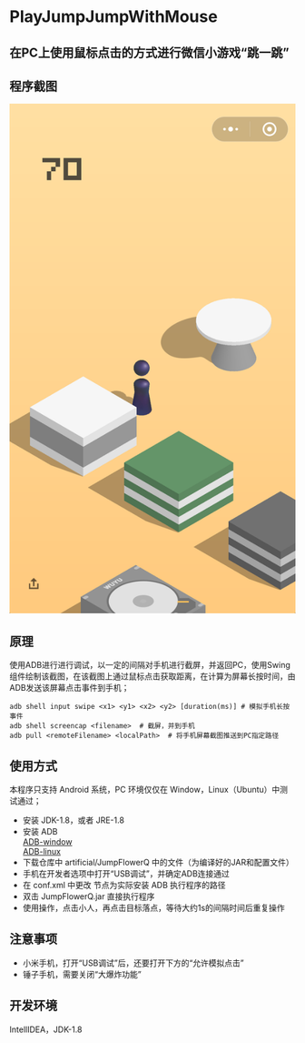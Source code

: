 # PlayJumpJumpWithMouse  
在PC上使用鼠标点击的方式进行微信小游戏“跳一跳”    
---  

## 程序截图
<img src="https://raw.githubusercontent.com/Al-assad/JumpFlowerQ/master/artificial/JumpFLowerQ/Screenshot.png" /><br />

## 原理
使用ADB进行进行调试，以一定的间隔对手机进行截屏，并返回PC，使用Swing组件绘制该截图，在该截图上通过鼠标点击获取距离，在计算为屏幕长按时间，由ADB发送该屏幕点击事件到手机；

```
adb shell input swipe <x1> <y1> <x2> <y2> [duration(ms)] # 模拟手机长按事件
adb shell screencap <filename>  # 截屏，并到手机
adb pull <remoteFilename> <localPath>  # 将手机屏幕截图推送到PC指定路径
```

##  使用方式
本程序只支持 Android 系统，PC 环境仅仅在 Window，Linux（Ubuntu）中测试通过；  

* 安装 JDK-1.8，或者 JRE-1.8    
* 安装 ADB  
  [ADB-window](https://dl.google.com/android/repository/platform-tools-latest-windows.zip)  
  [ADB-linux](https://dl.google.com/android/repository/platform-tools-latest-linux.zip)
* 下载仓库中 artificial/JumpFlowerQ 中的文件（为编译好的JAR和配置文件）
* 手机在开发者选项中打开“USB调试”，并确定ADB连接通过    
* 在 conf.xml 中更改 <adb-path> 节点为实际安装 ADB 执行程序的路径  
* 双击 JumpFlowerQ.jar 直接执行程序
* 使用操作，点击小人，再点击目标落点，等待大约1s的间隔时间后重复操作  

## 注意事项
* 小米手机，打开“USB调试”后，还要打开下方的“允许模拟点击”  
* 锤子手机，需要关闭“大爆炸功能”  

## 开发环境  
IntellIDEA，JDK-1.8  
  




